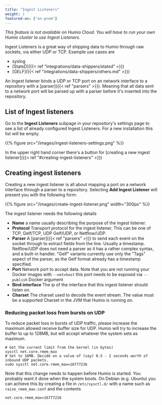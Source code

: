 ```yaml
---
title: "Ingest Listeners"
weight: 1
featured-on: ["on-prem"]
---
```


_This feature is not available on Humio Cloud. You will have to run your own Humio cluster to use Ingest Listeners._

Ingest Listeners is a great way of shipping data to Humio through raw sockets, via either UDP or TCP. Example use cases are

* syslog
* [StatsD]({{< ref "integrations/data-shippers/statsd" >}})
* [GELF]({{< ref "integrations/data-shippers/others.md" >}})

An Ingest listener binds a UDP or TCP port on an network interface to a repository with a [parser]({{< ref "parsers" >}}). Meaning that all data sent to a network port will be parsed up with a parser before it's inserted into the repository.

## List of Ingest listeners

Go to the **Ingest Listeners** subpage in your repository's settings page to see a list of already configured Ingest Listeners. For a new installation this list will be empty.

{{% figure src="/images/ingest-listeners-settings.png" %}}

In the upper right hand corner there's a button for [creating a new ingest listener]({{< ref "#creating-ingest-listeners" >}})

## Creating ingest listeners

Creating a new ingest listener is all about mapping a port on a network interface through a parser to a repository. Selecting **Add Ingest Listener** will present you with the following form:

{{% figure src="/images/create-ingest-listener.png" width="300px" %}}

The ingest listener needs the following details

* **Name** a name usually describing the purpose of the ingest listener.
* **Protocol** Transport protocol for the ingest listener. This can be one of TCP, Gelf/TCP, UDP Gelf/UDP, or Netflow/UDP.
* **Parser** A [parser]({{< ref "parsers" >}}) to send each event  on the socket through to extract fields from the line. Usually a timestamp. Netflow/UDP does not need a parser as it has a rather complex syntax, and a built-in handler. "Gelf" variants currently use only the "Tags" aspect of the parser, as the Gelf format already has a timestamp specified.
* **Port** Network port to accept data. Note that you are not running your Docker images with `--net=host` this port needs to be exposed via `--publish` Docker argument
* **Bind interface** The ip of the interface that this ingest listener should listen on.
* **Charset** The charset used to decode the event stream. The value must be a supported Charset in the JVM that Humio is running on.

### Reducing packet loss from bursts on UDP
To reduce packet loss in bursts of UDP traffic, please increase the maximum allowed receive buffer size for UDP.
Humio will try to increase the buffer to up to 128MB, but will accept whatever the system sets as maximum.

```shell
# Get the current limit from the kernel (in bytes)
sysctl net.core.rmem_max
# Set to 16MB. Decide on a value of (say) 0.5 - 2 seconds worth of inbound UDP packets.
sudo sysctl net.core.rmem_max=16777216
```

Note that this change needs to happen before Humio is started. You
probably want it done when the system boots. On Debian (e.g. Ubuntu)
you can achieve this by creating a file in `/etc/sysctl.d/` with a
name such as `raise_rmem_max.conf` and the contents

```
net.core.rmem_max=16777216
```
